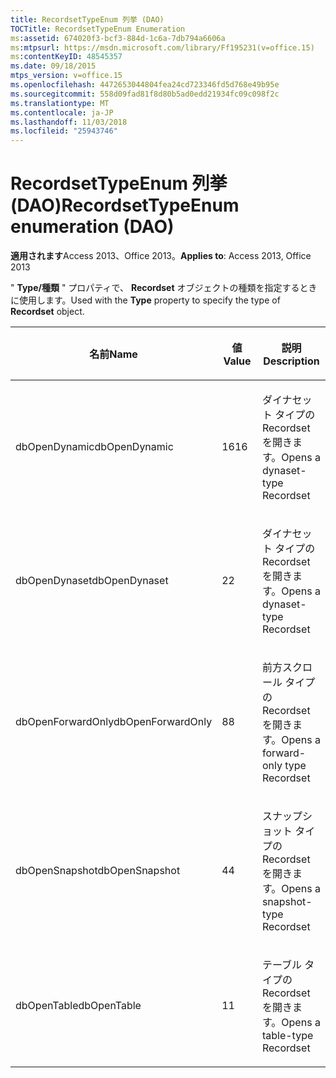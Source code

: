 ```yaml
---
title: RecordsetTypeEnum 列挙 (DAO)
TOCTitle: RecordsetTypeEnum Enumeration
ms:assetid: 674020f3-bcf3-884d-1c6a-7db794a6606a
ms:mtpsurl: https://msdn.microsoft.com/library/Ff195231(v=office.15)
ms:contentKeyID: 48545357
ms.date: 09/18/2015
mtps_version: v=office.15
ms.openlocfilehash: 4472653044804fea24cd723346fd5d768e49b95e
ms.sourcegitcommit: 558d09fad81f8d80b5ad0edd21934fc09c098f2c
ms.translationtype: MT
ms.contentlocale: ja-JP
ms.lasthandoff: 11/03/2018
ms.locfileid: "25943746"
---
```

# <a name="recordsettypeenum-enumeration-dao"></a><span data-ttu-id="93ca9-102">RecordsetTypeEnum 列挙 (DAO)</span><span class="sxs-lookup"><span data-stu-id="93ca9-102">RecordsetTypeEnum enumeration (DAO)</span></span>


<span data-ttu-id="93ca9-103">**適用されます**Access 2013、Office 2013。</span><span class="sxs-lookup"><span data-stu-id="93ca9-103">**Applies to**: Access 2013, Office 2013</span></span>

<span data-ttu-id="93ca9-104">" **Type/種類** " プロパティで、 **Recordset** オブジェクトの種類を指定するときに使用します。</span><span class="sxs-lookup"><span data-stu-id="93ca9-104">Used with the **Type** property to specify the type of **Recordset** object.</span></span>

<table>
<colgroup>
<col style="width: 33%" />
<col style="width: 33%" />
<col style="width: 33%" />
</colgroup>
<thead>
<tr class="header">
<th><p><span data-ttu-id="93ca9-105">名前</span><span class="sxs-lookup"><span data-stu-id="93ca9-105">Name</span></span></p></th>
<th><p><span data-ttu-id="93ca9-106">値</span><span class="sxs-lookup"><span data-stu-id="93ca9-106">Value</span></span></p></th>
<th><p><span data-ttu-id="93ca9-107">説明</span><span class="sxs-lookup"><span data-stu-id="93ca9-107">Description</span></span></p></th>
</tr>
</thead>
<tbody>
<tr class="odd">
<td><p><span data-ttu-id="93ca9-108">dbOpenDynamic</span><span class="sxs-lookup"><span data-stu-id="93ca9-108">dbOpenDynamic</span></span></p></td>
<td><p><span data-ttu-id="93ca9-109">16</span><span class="sxs-lookup"><span data-stu-id="93ca9-109">16</span></span></p></td>
<td><p><span data-ttu-id="93ca9-110">ダイナセット タイプの Recordset を開きます。</span><span class="sxs-lookup"><span data-stu-id="93ca9-110">Opens a dynaset-type Recordset</span></span></p></td>
</tr>
<tr class="even">
<td><p><span data-ttu-id="93ca9-111">dbOpenDynaset</span><span class="sxs-lookup"><span data-stu-id="93ca9-111">dbOpenDynaset</span></span></p></td>
<td><p><span data-ttu-id="93ca9-112">2</span><span class="sxs-lookup"><span data-stu-id="93ca9-112">2</span></span></p></td>
<td><p><span data-ttu-id="93ca9-113">ダイナセット タイプの Recordset を開きます。</span><span class="sxs-lookup"><span data-stu-id="93ca9-113">Opens a dynaset-type Recordset</span></span></p></td>
</tr>
<tr class="odd">
<td><p><span data-ttu-id="93ca9-114">dbOpenForwardOnly</span><span class="sxs-lookup"><span data-stu-id="93ca9-114">dbOpenForwardOnly</span></span></p></td>
<td><p><span data-ttu-id="93ca9-115">8</span><span class="sxs-lookup"><span data-stu-id="93ca9-115">8</span></span></p></td>
<td><p><span data-ttu-id="93ca9-116">前方スクロール タイプの Recordset を開きます。</span><span class="sxs-lookup"><span data-stu-id="93ca9-116">Opens a forward-only type Recordset</span></span></p></td>
</tr>
<tr class="even">
<td><p><span data-ttu-id="93ca9-117">dbOpenSnapshot</span><span class="sxs-lookup"><span data-stu-id="93ca9-117">dbOpenSnapshot</span></span></p></td>
<td><p><span data-ttu-id="93ca9-118">4</span><span class="sxs-lookup"><span data-stu-id="93ca9-118">4</span></span></p></td>
<td><p><span data-ttu-id="93ca9-119">スナップショット タイプの Recordset を開きます。</span><span class="sxs-lookup"><span data-stu-id="93ca9-119">Opens a snapshot-type Recordset</span></span></p></td>
</tr>
<tr class="odd">
<td><p><span data-ttu-id="93ca9-120">dbOpenTable</span><span class="sxs-lookup"><span data-stu-id="93ca9-120">dbOpenTable</span></span></p></td>
<td><p><span data-ttu-id="93ca9-121">1</span><span class="sxs-lookup"><span data-stu-id="93ca9-121">1</span></span></p></td>
<td><p><span data-ttu-id="93ca9-122">テーブル タイプの Recordset を開きます。</span><span class="sxs-lookup"><span data-stu-id="93ca9-122">Opens a table-type Recordset</span></span></p></td>
</tr>
</tbody>
</table>

